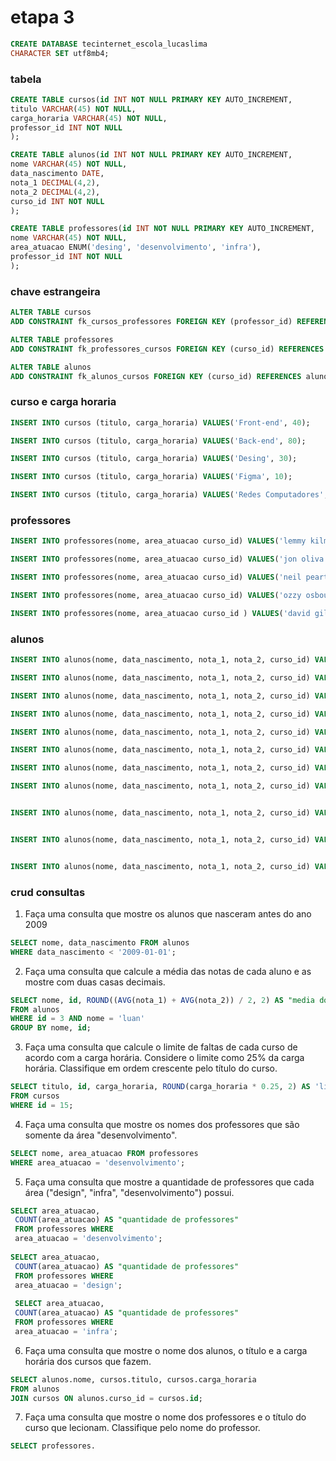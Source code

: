 # etapa 3
```sql
CREATE DATABASE tecinternet_escola_lucaslima
CHARACTER SET utf8mb4;
```
### tabela
```sql
CREATE TABLE cursos(id INT NOT NULL PRIMARY KEY AUTO_INCREMENT,
titulo VARCHAR(45) NOT NULL,
carga_horaria VARCHAR(45) NOT NULL,
professor_id INT NOT NULL
);

CREATE TABLE alunos(id INT NOT NULL PRIMARY KEY AUTO_INCREMENT,
nome VARCHAR(45) NOT NULL,
data_nascimento DATE,
nota_1 DECIMAL(4,2),
nota_2 DECIMAL(4,2),
curso_id INT NOT NULL 
);

CREATE TABLE professores(id INT NOT NULL PRIMARY KEY AUTO_INCREMENT,
nome VARCHAR(45) NOT NULL,
area_atuacao ENUM('desing', 'desenvolvimento', 'infra'),
professor_id INT NOT NULL
);
```

### chave estrangeira
```sql
ALTER TABLE cursos
ADD CONSTRAINT fk_cursos_professores FOREIGN KEY (professor_id) REFERENCES professores(id);

ALTER TABLE professores
ADD CONSTRAINT fk_professores_cursos FOREIGN KEY (curso_id) REFERENCES cursos(id);

ALTER TABLE alunos
ADD CONSTRAINT fk_alunos_cursos FOREIGN KEY (curso_id) REFERENCES alunos(id);

```

### curso e carga horaria
```sql
INSERT INTO cursos (titulo, carga_horaria) VALUES('Front-end', 40);

INSERT INTO cursos (titulo, carga_horaria) VALUES('Back-end', 80);

INSERT INTO cursos (titulo, carga_horaria) VALUES('Desing', 30);

INSERT INTO cursos (titulo, carga_horaria) VALUES('Figma', 10);

INSERT INTO cursos (titulo, carga_horaria) VALUES('Redes Computadores', 100);
```

### professores
```sql
INSERT INTO professores(nome, area_atuacao curso_id) VALUES('lemmy kilmister', 'desing', 16);

INSERT INTO professores(nome, area_atuacao curso_id) VALUES('jon oliva', 'infra', 17);

INSERT INTO professores(nome, area_atuacao curso_id) VALUES('neil peart', 'desing', 16);

INSERT INTO professores(nome, area_atuacao curso_id) VALUES('ozzy osbourne', 'desenvolvimento', 14);

INSERT INTO professores(nome, area_atuacao curso_id ) VALUES('david gilmour', 'desenvolvimento', 14);
```

### alunos
```sql
INSERT INTO alunos(nome, data_nascimento, nota_1, nota_2, curso_id) VALUES('marcos', '2000-03-07' , 10, 6, 17);

INSERT INTO alunos(nome, data_nascimento, nota_1, nota_2, curso_id) VALUES('luan', '2006-09-08', 6, 9, 16);

INSERT INTO alunos(nome, data_nascimento, nota_1, nota_2, curso_id) VALUES('pietra', '2009-08-07', 4, 5, 17);

INSERT INTO alunos(nome, data_nascimento, nota_1, nota_2, curso_id) VALUES('lima','1990-01-03', 10, 2, 13 );

INSERT INTO alunos(nome, data_nascimento, nota_1, nota_2, curso_id) VALUES('lua', '2009-01-12', 10, 2, 14);

INSERT INTO alunos(nome, data_nascimento, nota_1, nota_2, curso_id) VALUES('amora', '2010-02-11', 10, 2, 16);

INSERT INTO alunos(nome, data_nascimento, nota_1, nota_2, curso_id) VALUES('kelly', '1997-01-01', 10, 2, 16);

INSERT INTO alunos(nome, data_nascimento, nota_1, nota_2, curso_id) VALUES('elly', '1997-01-01', 10, 2, 16);


INSERT INTO alunos(nome, data_nascimento, nota_1, nota_2, curso_id) VALUES('ly', '1997-01-01', 10, 2, 16);


INSERT INTO alunos(nome, data_nascimento, nota_1, nota_2, curso_id) VALUES('elly', '1997-01-01', 10, 2, 16);


INSERT INTO alunos(nome, data_nascimento, nota_1, nota_2, curso_id) VALUES('ly', '1997-01-01', 10, 2, 16);
```
### crud consultas


1) Faça uma consulta que mostre os alunos que nasceram antes do ano 2009 
```sql
SELECT nome, data_nascimento FROM alunos
WHERE data_nascimento < '2009-01-01';
```

2) Faça uma consulta que calcule a média das notas de cada aluno e as mostre com duas casas decimais.
```sql
SELECT nome, id, ROUND((AVG(nota_1) + AVG(nota_2)) / 2, 2) AS "media dos alunos"
FROM alunos
WHERE id = 3 AND nome = 'luan'
GROUP BY nome, id;
```

3) Faça uma consulta que calcule o limite de faltas de cada curso de acordo com a carga horária. Considere o limite como 25% da carga horária. Classifique em ordem crescente pelo título do curso.
```sql
SELECT titulo, id, carga_horaria, ROUND(carga_horaria * 0.25, 2) AS 'limite de faltas' 
FROM cursos
WHERE id = 15; 
```

4) Faça uma consulta que mostre os nomes dos professores que são somente da área "desenvolvimento".
```sql
SELECT nome, area_atuacao FROM professores
WHERE area_atuacao = 'desenvolvimento';
```

5) Faça uma consulta que mostre a quantidade de professores que cada área ("design", "infra", "desenvolvimento") possui.
```sql
SELECT area_atuacao,
 COUNT(area_atuacao) AS "quantidade de professores"  
 FROM professores WHERE  
 area_atuacao = 'desenvolvimento';
 
SELECT area_atuacao,
 COUNT(area_atuacao) AS "quantidade de professores"  
 FROM professores WHERE  
 area_atuacao = 'design';  
 
 SELECT area_atuacao,
 COUNT(area_atuacao) AS "quantidade de professores"  
 FROM professores WHERE  
 area_atuacao = 'infra';  
```

6) Faça uma consulta que mostre o nome dos alunos, o título e a carga horária dos cursos que fazem.
```sql
SELECT alunos.nome, cursos.titulo, cursos.carga_horaria
FROM alunos
JOIN cursos ON alunos.curso_id = cursos.id;
```
7) Faça uma consulta que mostre o nome dos professores e o título do curso que lecionam. Classifique pelo nome do professor.
```sql
SELECT professores.
```



